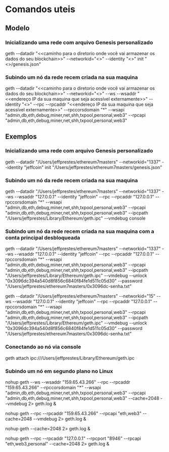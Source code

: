 # Comandos uteis

## Modelo

### Inicializando uma rede com arquivo Genesis personalizado
geth --datadir "<<caminho para o diretorio onde você vai armazenar os dados do seu blockchain>>" --networkid="<<um numero qualquer para ser ID>>" --identity "<<um nome qualquer para ser uma idenficacao>>" init "<<caminho para o seu arquivo genesis>>/genesis.json"

### Subindo um nó da rede recem criada na sua maquina
geth --datadir "<<caminho para o diretorio onde você vai armazenar os dados do seu blockchain>>" --networkid="<<um numero qualquer para ser ID>>" --ws --wsaddr "<<endereço IP da sua maquina que seja acessível externamente>>" --identity "<<um nome qualquer para ser uma idenficacao>>" --rpc --rpcaddr "<<endereço IP da sua maquina que seja acessível externamente>>" --rpccorsdomain "*" --wsapi "admin,db,eth,debug,miner,net,shh,txpool,personal,web3" --rpcapi "admin,db,eth,debug,miner,net,shh,txpool,personal,web3"

## Exemplos

### Inicializando uma rede com arquivo Genesis personalizado
geth --datadir "/Users/jeffprestes/ethereum7masters" --networkid="1337" --identity "jeffcoin" init "/Users/jeffprestes/ethereum7masters/genesis.json"

### Subindo um nó da rede recem criada na sua maquina
geth --datadir "/Users/jeffprestes/ethereum7masters" --networkid="1337" --ws --wsaddr "127.0.0.1" --identity "jeffcoin" --rpc --rpcaddr "127.0.0.1" --rpccorsdomain "*" --wsapi "admin,db,eth,debug,miner,net,shh,txpool,personal,web3" --rpcapi "admin,db,eth,debug,miner,net,shh,txpool,personal,web3" --ipcpath "/Users/jeffprestes/Library/Ethereum/geth.ipc" --vmdebug 
console


### Subindo um nó da rede recem criada na sua maquina com a conta principal desbloqueada
geth --datadir "/Users/jeffprestes/ethereum7masters" --networkid="1337" --ws --wsaddr "127.0.0.1" --identity "jeffcoin" --rpc --rpcaddr "127.0.0.1" --rpccorsdomain "*" --wsapi "admin,db,eth,debug,miner,net,shh,txpool,personal,web3" --rpcapi "admin,db,eth,debug,miner,net,shh,txpool,personal,web3" --ipcpath "/Users/jeffprestes/Library/Ethereum/geth.ipc" --vmdebug --unlock "0x3096dc394a540d8f856c6840f84fe1d511c05d30" --password "/Users/jeffprestes/ethereum7masters/0x3096dc-senha.txt"


geth --datadir "/Users/jeffprestes/ethereum7masters" --networkid="15" --ws --wsaddr "127.0.0.1" --identity "jeffcoin" --rpc --rpcaddr "127.0.0.1" --rpccorsdomain "*" --wsapi "admin,db,eth,debug,miner,net,shh,txpool,personal,web3" --rpcapi "admin,db,eth,debug,miner,net,shh,txpool,personal,web3" --ipcpath "/Users/jeffprestes/Library/Ethereum/geth.ipc" --vmdebug --unlock "0x3096dc394a540d8f856c6840f84fe1d511c05d30" --password "/Users/jeffprestes/ethereum7masters/0x3096dc-senha.txt"


### Conectando ao nó via console
geth attach ipc:///Users/jeffprestes/Library/Ethereum/geth.ipc

### Subindo um nó em segundo plano no Linux
nohup geth --ws --wsaddr "159.65.43.266" --rpc --rpcaddr "159.65.43.266" --rpccorsdomain "*" --wsapi "admin,db,eth,debug,miner,net,shh,txpool,personal,web3" --rpcapi "admin,db,eth,debug,miner,net,shh,txpool,personal,web3" --cache=2048 --vmdebug 2> geth.log &

nohup geth --rpc --rpcaddr "159.65.43.266" --rpcapi "eth,web3" --cache=2048 --vmdebug 2> geth.log &

nohup geth --cache=2048 2> geth.log &

nohup geth --rpc --rpcaddr "127.0.0.1" --rpcport "8946" --rpcapi "eth,web3,personal" --cache=2048 2> geth.log &
